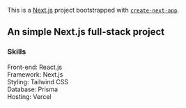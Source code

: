 This is a [Next.js](https://nextjs.org/) project bootstrapped with [`create-next-app`](https://github.com/vercel/next.js/tree/canary/packages/create-next-app).

## An simple Next.js full-stack project

### Skills

Front-end: React.js <br/>
Framework: Next.js <br/>
Styling: Tailwind CSS <br/>
Database: Prisma <br/>
Hosting: Vercel
